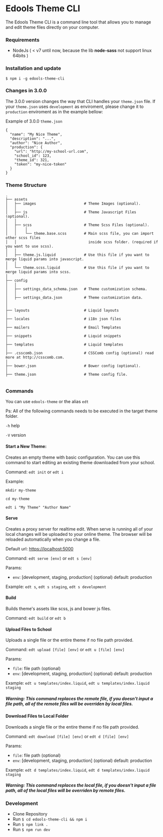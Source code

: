 # Edools Theme CLI

The Edools Theme CLI is a command line tool that allows you to manage and edit theme files directly on your computer.

### Requirements

* NodeJs ( < v7 until now, because the lib **node-sass** not support linux 64bits )

### Installation and update

`$ npm i -g edools-theme-cli`

### Changes in 3.0.0

The 3.0.0 version changes the way that CLI handles your `theme.json` file. If your `theme.json` uses `development` as enviroment, please change it to `production` enviroment as in the example bellow:

Example of 3.0.0 `theme.json`

```
{
  "name": "My Nice Theme",
  "description": "...",
  "author": "Nice Author",
  "production": {
    "url": "http://my-school-url.com",
    "school_id": 123,
    "theme_id": 321,
    "token": "my-nice-token"
  }
}
```

### Theme Structure

```
.
├── assets
│   ├── images                      # Theme Images (optional).
│   │
│   ├── js                          # Theme Javascript Files (optional).
│   │
│   ├── scss                        # Theme Scss Files (optional).
│   │    │
│   │    └── theme.base.scss        # Main scss file, you can import other scss files
│   │                                 inside scss folder. (required if you want to use scss).
│   │
│   ├── theme.js.liquid             # Use this file if you want to merge liquid params into javascript.
│   │
│   └── theme.scss.liquid           # Use this file if you want to merge liquid params into scss.
│
├── config
│   │
│   ├── settings_data_schema.json   # Theme customization schema.
│   │
│   ├── settings_data.json          # Theme customization data.
│
│
├── layouts                         # Liquid layouts
│
├── locales                         # i18n json files
│
├── mailers                         # Email Templates
│
├── snippets                        # Liquid snippets
│
├── templates                       # Liquid templates
│
├── .csscomb.json                   # CSSComb config (optional) read more at http://csscomb.com.
│
├── bower.json                      # Bower config (optional).
│
├── theme.json                      # Theme config file.


```

### Commands

You can use `edools-theme` or the alias `edt`

Ps: All of the following commands needs to be executed in the target theme folder.

`-h` help

`-V` version

#### Start a New Theme:

Creates an empty theme with basic configuration. You can use this command to start editing an existing theme downloaded from your school.

Command: `edt init` or `edt i`

Example:

```
mkdir my-theme

cd my-theme

edt i "My Theme" "Author Name"
```

#### Serve

Creates a proxy server for realtime edit. When serve is running all of your local changes will be uploaded to your online theme. The browser will be reloaded automatically when you change a file.

Default url: [https://localhost:5000](https://localhost:3000)

Command: `edt serve [env]` or `edt s [env]`

Params: 

* `env`:  [development, staging, production] (optional) default: production

Example: `edt s`, `edt s staging`, `edt s development`

#### Build

Builds theme's assets like scss, js and bower js files.

Command: `edt build` or `edt b`

#### Upload Files to School

Uploads a single file or the entire theme if no file path provided.

Command: `edt upload [file] [env]` or `edt u [file] [env]`

Params: 

* `file`:  file path (optional)
* `env`:  [development, staging, production] (optional) default: production

Example: `edt u templates/index.liquid`, `edt u templates/index.liquid staging`

##### Warning: This command replaces the remote file, if you doesn't input a file path, all of the remote files will be overriden by local files.


#### Download Files to Local Folder

Downloads a single file or the entire theme if no file path provided.

Command: `edt download [file] [env]` or `edt d [file] [env]`

Params: 

* `file`:  file path (optional)
* `env`:  [development, staging, production] (optional) default: production

Example: `edt d templates/index.liquid`, `edt d templates/index.liquid staging`

##### Warning: This command replaces the local file, if you doesn't input a file path, all of the local files will be overriden by remote files.


### Development

* Clone Repository
* Run `$ cd edools-theme-cli && npm i`
* Run `$ npm link .`
* Run `$ npm run dev`
